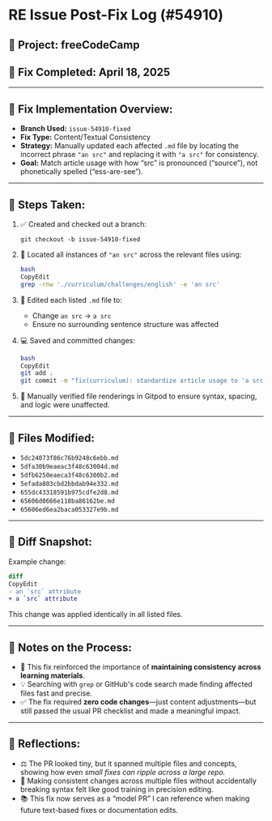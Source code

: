 # RE Issue Post-Fix Log (#54910)

## 📌 Project: freeCodeCamp

## 📅 Fix Completed: April 18, 2025

---

## 🔧 Fix Implementation Overview:

- **Branch Used:** `issue-54910-fixed`
- **Fix Type:** Content/Textual Consistency
- **Strategy:** Manually updated each affected `.md` file by locating the incorrect phrase `"an src"` and replacing it with `"a src"` for consistency.
- **Goal:** Match article usage with how “src” is pronounced (“source”), not phonetically spelled (“ess-are-see”).

---

## 🧰 Steps Taken:

1. ✅ Created and checked out a branch:
    
    `git checkout -b issue-54910-fixed`
    
2. 🔎 Located all instances of `"an src"` across the relevant files using:
    
    ```bash
    bash
    CopyEdit
    grep -rnw './curriculum/challenges/english' -e 'an src'
    
    ```
    
3. 📝 Edited each listed `.md` file to:
    - Change `an src` → `a src`
    - Ensure no surrounding sentence structure was affected
4. 💻 Saved and committed changes:
    
    ```bash
    bash
    CopyEdit
    git add .
    git commit -m "fix(curriculum): standardize article usage to 'a src'"
    
    ```
    
5. 🧪 Manually verified file renderings in Gitpod to ensure syntax, spacing, and logic were unaffected.

---

## 📂 Files Modified:

- `5dc24073f86c76b9248c6ebb.md`
- `5dfa30b9eaeac3f48c63004d.md`
- `5dfb6250eaeca3f48c6300b2.md`
- `5efada803cbd2bbdab94e332.md`
- `655dc43318591b975cdfe2d8.md`
- `65606d0666e118ba86162be.md`
- `65606ed6ea2baca053327e9b.md`

---

## 🔄 Diff Snapshot:

Example change:

```diff
diff
CopyEdit
- an `src` attribute
+ a `src` attribute

```

This change was applied identically in all listed files.

---

## 🔁 Notes on the Process:

- 🧠 This fix reinforced the importance of **maintaining consistency across learning materials**.
- 💡 Searching with `grep` or GitHub's code search made finding affected files fast and precise.
- ✅ The fix required **zero code changes**—just content adjustments—but still passed the usual PR checklist and made a meaningful impact.

---

## 🧠 Reflections:

- ⚖️ The PR looked tiny, but it spanned multiple files and concepts, showing how even *small fixes can ripple across a large repo.*
- 🎯 Making consistent changes across multiple files without accidentally breaking syntax felt like good training in precision editing.
- 📚 This fix now serves as a “model PR” I can reference when making future text-based fixes or documentation edits.